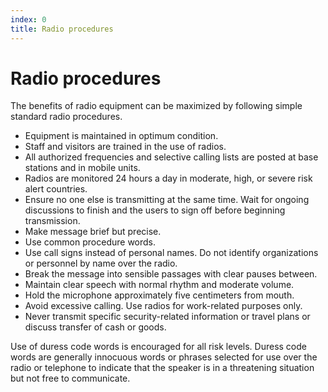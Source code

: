 ```yaml
---
index: 0
title: Radio procedures
---
```

# Radio procedures 

The benefits of radio equipment can be maximized by following simple standard radio procedures. 

*   Equipment is maintained in optimum condition.
*   Staff and visitors are trained in the use of radios.
*   All authorized frequencies and selective calling lists are posted at base stations and in mobile units.
*   Radios are monitored 24 hours a day in moderate, high, or severe risk alert countries.
*   Ensure no one else is transmitting at the same time. Wait for ongoing discussions to finish and the users to sign off before beginning transmission.
*   Make message brief but precise.
*    Use common procedure words.
*    Use call signs instead of personal names. Do not identify organizations or personnel by name over the radio.
*   Break the message into sensible passages with clear pauses between.
*   Maintain clear speech with normal rhythm and moderate volume.
*   Hold the microphone approximately five centimeters from mouth.
*    Avoid excessive calling. Use radios for work-related purposes only.
*    Never transmit specific security-related information or travel plans or discuss transfer of cash or goods.

Use of duress code words is encouraged for all risk levels. Duress code words are generally innocuous words or phrases selected for use over the radio or telephone to indicate that the speaker is in a threatening situation but not free to communicate.